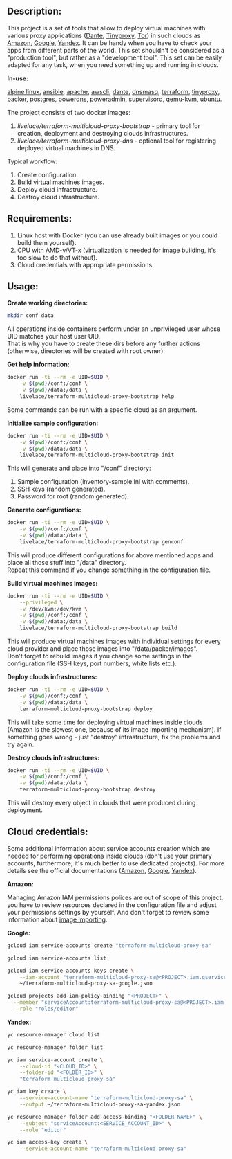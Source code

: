 ## Description:

This project is a set of tools that allow to deploy virtual machines with various proxy applications 
([Dante](https://www.inet.no/dante/), [Tinyproxy](https://github.com/tinyproxy/tinyproxy), [Tor](https://www.torproject.org/)) in such clouds as [Amazon](https://aws.amazon.com/), [Google](https://cloud.google.com/), [Yandex](https://cloud.yandex.com/). It can be handy when you have to check your apps from different parts of the world. This set shouldn't be considered as a "production tool", but rather as a "development tool". This set can be easily adapted for any task, when you need something up and running in clouds.

**In-use:**

[alpine linux](https://alpinelinux.org/), [ansible](https://www.ansible.com/), [apache](https://httpd.apache.org/), [awscli](https://github.com/aws/aws-cli), [dante](https://www.inet.no/dante/), [dnsmasq](http://www.thekelleys.org.uk/dnsmasq/doc.html), [terraform](https://www.terraform.io/), [tinyproxy](https://github.com/tinyproxy/tinyproxy), [packer](https://packer.io/), [postgres](https://www.postgresql.org/), [powerdns](https://www.powerdns.com/), [poweradmin](https://www.poweradmin.org/), [supervisord](http://supervisord.org/), [qemu-kvm](https://www.qemu.org/), [ubuntu](https://ubuntu.com/).

The project consists of two docker images:

1. *livelace/terraform-multicloud-proxy-bootstrap* - primary tool for creation, deployment and destroying clouds infrastructures.
2. *livelace/terraform-multicloud-proxy-dns* - optional tool for registering deployed virtual machines in DNS. 

Typical workflow:

1. Create configuration.
2. Build virtual machines images.
3. Deploy cloud infrastructure.
4. Destroy cloud infrastructure.

## Requirements:

1. Linux host with Docker (you can use already built images or you could build them yourself). 
2. CPU with AMD-v/VT-x (virtualization is needed for image building, it's too slow to do that without).
3. Cloud credentials with appropriate permissions.

## Usage:

**Create working directories:**

```bash
mkdir conf data
```

All operations inside containers perform under an unprivileged user whose UID matches your host user UID.  
That is why you have to create these dirs before any further actions (otherwise, directories will be created with root owner).


**Get help information:**

```bash
docker run -ti --rm -e UID=$UID \
    -v $(pwd)/conf:/conf \
    -v $(pwd)/data:/data \
    livelace/terraform-multicloud-proxy-bootstrap help
```

Some commands can be run with a specific cloud as an argument.

**Initialize sample configuration:**

```bash
docker run -ti --rm -e UID=$UID \
    -v $(pwd)/conf:/conf \
    -v $(pwd)/data:/data \
    livelace/terraform-multicloud-proxy-bootstrap init
```

This will generate and place into "/conf" directory:

1. Sample configuration (inventory-sample.ini with comments).
2. SSH keys (random generated).
3. Password for root (random generated).

**Generate configurations:**

```bash
docker run -ti --rm -e UID=$UID \
    -v $(pwd)/conf:/conf \
    -v $(pwd)/data:/data \
    livelace/terraform-multicloud-proxy-bootstrap genconf
```

This will produce different configurations for above mentioned apps and place all those stuff into "/data" directory.  
Repeat this command if you change something in the configuration file.

**Build virtual machines images:**

```bash
docker run -ti --rm -e UID=$UID \
    --privileged \
    -v /dev/kvm:/dev/kvm \
    -v $(pwd)/conf:/conf \
    -v $(pwd)/data:/data \
    livelace/terraform-multicloud-proxy-bootstrap build
```

This will produce virtual machines images with individual settings for every cloud provider and place those images into "/data/packer/images".  
Don't forget to rebuild images if you change some settings in the configuration file (SSH keys, port numbers, white lists etc.). 

**Deploy clouds infrastructures:**

```bash
docker run -ti --rm -e UID=$UID \
    -v $(pwd)/conf:/conf \
    -v $(pwd)/data:/data \
    terraform-multicloud-proxy-bootstrap deploy
```

This will take some time for deploying virtual machines inside clouds (Amazon is the slowest one, because of its image importing mechanism). If something goes wrong - just "destroy" infrastructure, fix the problems and try again. 

**Destroy clouds infrastructures:**

```bash
docker run -ti --rm -e UID=$UID \
    -v $(pwd)/conf:/conf \
    -v $(pwd)/data:/data \
    terraform-multicloud-proxy-bootstrap destroy
```

This will destroy every object in clouds that were produced during deployment.


## Cloud credentials:

Some additional information about service accounts creation which are needed for performing operations inside clouds (don't use your primary accounts, furthermore, it's much better to use dedicated projects). For more details see the official documentations ([Amazon](https://aws.amazon.com/cli/), [Google](https://cloud.google.com/sdk), [Yandex](https://cloud.yandex.com/docs/cli/)).

**Amazon:**
 
Managing Amazon IAM permissions polices are out of scope of this project, you have to review resources declared in the configuration file and adjust your permissions settings by yourself. And don't forget to review some information about [image importing](https://docs.aws.amazon.com/vm-import/latest/userguide/vmimport-image-import.html).

**Google:**

```bash
gcloud iam service-accounts create "terraform-multicloud-proxy-sa"

gcloud iam service-accounts list

gcloud iam service-accounts keys create \
    --iam-account "terraform-multicloud-proxy-sa@<PROJECT>.iam.gserviceaccount.com" \
    ~/terraform-multicloud-proxy-sa-google.json

gcloud projects add-iam-policy-binding "<PROJECT>" \
  --member "serviceAccount:terraform-multicloud-proxy-sa@<PROJECT>.iam.gserviceaccount.com" \
  --role "roles/editor"
```

**Yandex:**

```bash
yc resource-manager cloud list

yc resource-manager folder list

yc iam service-account create \
    --cloud-id "<CLOUD_ID>" \
    --folder-id "<FOLDER_ID>" \
    "terraform-multicloud-proxy-sa" 

yc iam key create \
    --service-account-name "terraform-multicloud-proxy-sa" \
    --output ~/terraform-multicloud-proxy-sa-yandex.json

yc resource-manager folder add-access-binding "<FOLDER_NAME>" \
    --subject "serviceAccount:<SERVICE_ACCOUNT_ID>" \
    --role "editor" 

yc iam access-key create \
    --service-account-name "terraform-multicloud-proxy-sa"
```

